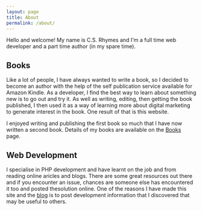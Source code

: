 ```yaml
---
layout: page
title: About
permalink: /about/
---
```


Hello and welcome! My name is C.S. Rhymes and I'm a full time web developer and a part time author (in my spare time).

## Books
Like a lot of people, I have always wanted to write a book, so I decided to become an author with the help of the self publication service available for Amazon Kindle. As a developer, I find the best way to learn about something new is to go out and try it. As well as writing, editing, then getting the book published, I then used it as a way of learning more about digital marketing to generate interest in the book. One result of that is this website.

I enjoyed writing and publishing the first book so much that I have now written a second book. Details of my books are available on the [Books](/books/) page. 

## Web Development
I specialise in PHP development and have learnt on the job and from reading online aricles and blogs. There are some great resources out there and if you encounter an issue, chances are someone else has encountered it too and posted thesolution online. One of the reasons I have made this site and the [blog](/blog/) is to post development information that I discovered that may be useful to others. 


